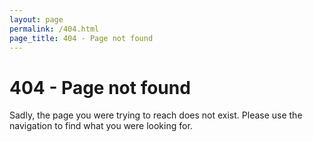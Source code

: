```yaml
---
layout: page
permalink: /404.html
page_title: 404 - Page not found
---
```


# 404 - Page not found
Sadly, the page you were trying to reach does not exist. Please use the navigation to
find what you were looking for.